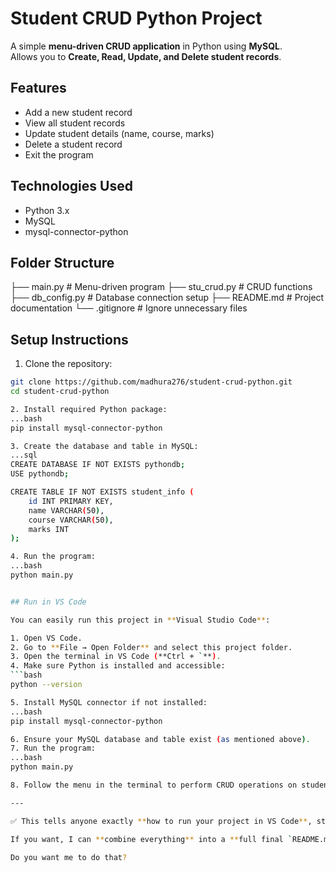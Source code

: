 # Student CRUD Python Project

A simple **menu-driven CRUD application** in Python using **MySQL**.  
Allows you to **Create, Read, Update, and Delete student records**.

## Features
- Add a new student record
- View all student records
- Update student details (name, course, marks)
- Delete a student record
- Exit the program

## Technologies Used
- Python 3.x
- MySQL
- mysql-connector-python

## Folder Structure
├── main.py # Menu-driven program
├── stu_crud.py # CRUD functions
├── db_config.py # Database connection setup
├── README.md # Project documentation
└── .gitignore # Ignore unnecessary files


## Setup Instructions

1. Clone the repository:
```bash
git clone https://github.com/madhura276/student-crud-python.git
cd student-crud-python

2. Install required Python package:
...bash
pip install mysql-connector-python

3. Create the database and table in MySQL:
...sql
CREATE DATABASE IF NOT EXISTS pythondb;
USE pythondb;

CREATE TABLE IF NOT EXISTS student_info (
    id INT PRIMARY KEY,
    name VARCHAR(50),
    course VARCHAR(50),
    marks INT
);

4. Run the program:
...bash
python main.py


## Run in VS Code

You can easily run this project in **Visual Studio Code**:

1. Open VS Code.
2. Go to **File → Open Folder** and select this project folder.
3. Open the terminal in VS Code (**Ctrl + `**).
4. Make sure Python is installed and accessible:
```bash
python --version

5. Install MySQL connector if not installed:
...bash
pip install mysql-connector-python

6. Ensure your MySQL database and table exist (as mentioned above).
7. Run the program:
...bash
python main.py

8. Follow the menu in the terminal to perform CRUD operations on student records.

---

✅ This tells anyone exactly **how to run your project in VS Code**, step by step.  

If you want, I can **combine everything** into a **full final `README.md`** including `.gitignore`, setup, usage, and VS Code instructions — ready to upload to GitHub.  

Do you want me to do that?





